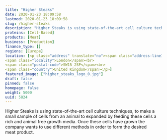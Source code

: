 ```yaml
---
title: "Higher Steaks"
date: 2020-01-23 18:09:58
lastmod: 2020-01-23 18:09:58
slug: /higher-steaks
description: "Higher Steaks is using state-of-the-art cell culture techniques, to make a small sample of cells from an animal to expanded by feeding these cells a rich and animal free growth media. Once these cells have grown the company wants to use different methods in order to form the desired meat&nbsp;product."
proteins: [Cell-Based]
products: [Meat]
business: [Production]
finance_type: []
regions: [Europe]
location: [<p class="address" translate="no"><span class="address-line1">Upper Richmond Road</span><br>
<span class="locality">London</span><br>
<span class="postal-code">SW15 2SP</span><br>
<span class="country">United Kingdom</span></p>]
featured_image: ["higher_steaks_logo_0.jpg"]
draft: false
pinned: false
homepage: false
weight: 5000
uuid: 5824
---
```

<p>Higher Steaks is using state-of-the-art cell culture techniques, to make a small sample of cells from an animal to expanded by feeding these cells a rich and animal free growth media. Once these cells have grown the company wants to use different methods in order to form the desired meat&nbsp;product.</p>
